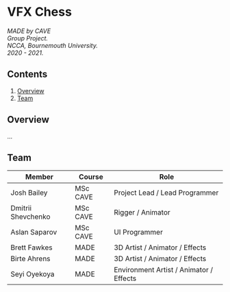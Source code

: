 # VFX Chess
*MADE by CAVE*<br />
*Group Project.*<br />
*NCCA, Bournemouth University.*<br />
*2020 - 2021.*<br />

## Contents
1. [Overview](#overview)
2. [Team](#team)

## Overview
...

## Team
| Member | Course | Role |
| ------------ | ------------ | ------------ |
| Josh Bailey | MSc CAVE | Project Lead / Lead Programmer |
| Dmitrii Shevchenko | MSc CAVE | Rigger / Animator |
| Aslan Saparov | MSc CAVE | UI Programmer |
| Brett Fawkes | MADE | 3D Artist / Animator / Effects |
| Birte Ahrens | MADE | 3D Artist / Animator / Effects |
| Seyi Oyekoya | MADE | Environment Artist / Animator / Effects |